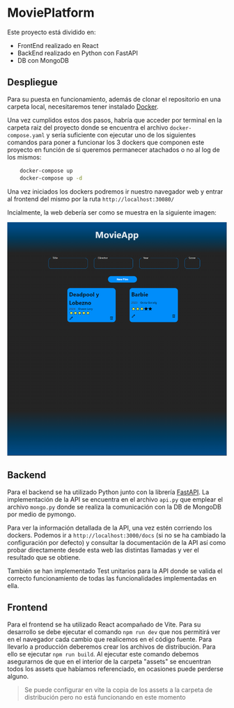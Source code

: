 # MoviePlatform

Este proyecto está dividido en:
- FrontEnd realizado en React
- BackEnd realizado en Python con FastAPI
- DB con MongoDB

## Despliegue
Para su puesta en funcionamiento, además de clonar el repositorio en una carpeta local, necesitaremos tener instalado [Docker](https://www.docker.com/products/docker-desktop/).

Una vez cumplidos estos dos pasos, habría que acceder por terminal en la carpeta raiz del proyecto donde se encuentra el archivo `docker-compose.yaml` y sería suficiente con ejecutar uno de los siguientes comandos para poner a funcionar los 3 dockers que componen este proyecto en función de si queremos permanecer atachados o no al log de los mismos:

```bash
    docker-compose up
    docker-compose up -d
```

Una vez iniciados los dockers podremos ir nuestro navegador web y entrar al frontend del mismo por la ruta `http://localhost:30080/`

Incialmente, la web debería ser como se muestra en la siguiente imagen:

![MovieApp demo image](docs/imgs/MoviePlatform.png)

## Backend
Para el backend se ha utilizado Python junto con la librería [FastAPI](https://fastapi.tiangolo.com/). La implementación de la API se encuentra en el archivo `api.py` que emplear el archivo `mongo.py` donde se realiza la comunicación con la DB de MongoDB por medio de pymongo.

Para ver la información detallada de la API, una vez estén corriendo los dockers. Podemos ir a `http://localhost:3000/docs` (si no se ha cambiado la configuración por defecto) y consultar la documentación de la API así como probar directamente desde esta web las distintas llamadas y ver el resultado que se obtiene.

También se han implementado Test unitarios para la API donde se valida el correcto funcionamiento de todas las funcionalidades implementadas en ella.


## Frontend
Para el frontend se ha utilizado React acompañado de Vite. Para su desarrollo se debe ejecutar el comando `npm run dev` que nos permitirá ver en el navegador cada cambio que realicemos en el código fuente.
Para llevarlo a producción deberemos crear los archivos de distribución. Para ello se ejecutar `npm run build`. Al ejecutar este comando debemos asegurarnos de que en el interior de la carpeta "assets" se encuentran todos los assets que habíamos referenciado, en ocasiones puede perderse alguno.

> Se puede configurar en vite la copia de los assets a la carpeta de distribución pero no está funcionando en este momento


